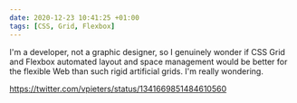 ```yaml
---
date: 2020-12-23 10:41:25 +01:00
tags: [CSS, Grid, Flexbox]
---
```


I'm a developer, not a graphic designer, so I genuinely wonder if CSS Grid and Flexbox automated layout and space management would be better for the flexible Web than such rigid artificial grids. I'm really wondering.

https://twitter.com/vpieters/status/1341669851484610560
